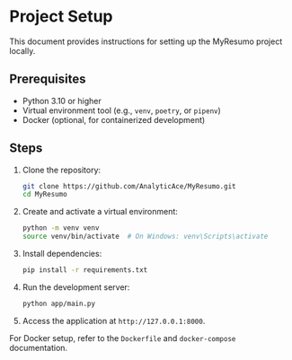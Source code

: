 # Project Setup

This document provides instructions for setting up the MyResumo project locally.

## Prerequisites
- Python 3.10 or higher
- Virtual environment tool (e.g., `venv`, `poetry`, or `pipenv`)
- Docker (optional, for containerized development)

## Steps
1. Clone the repository:
   ```bash
   git clone https://github.com/AnalyticAce/MyResumo.git
   cd MyResumo
   ```

2. Create and activate a virtual environment:
   ```bash
   python -m venv venv
   source venv/bin/activate  # On Windows: venv\Scripts\activate
   ```

3. Install dependencies:
   ```bash
   pip install -r requirements.txt
   ```

4. Run the development server:
   ```bash
   python app/main.py
   ```

5. Access the application at `http://127.0.0.1:8000`.

For Docker setup, refer to the `Dockerfile` and `docker-compose` documentation.